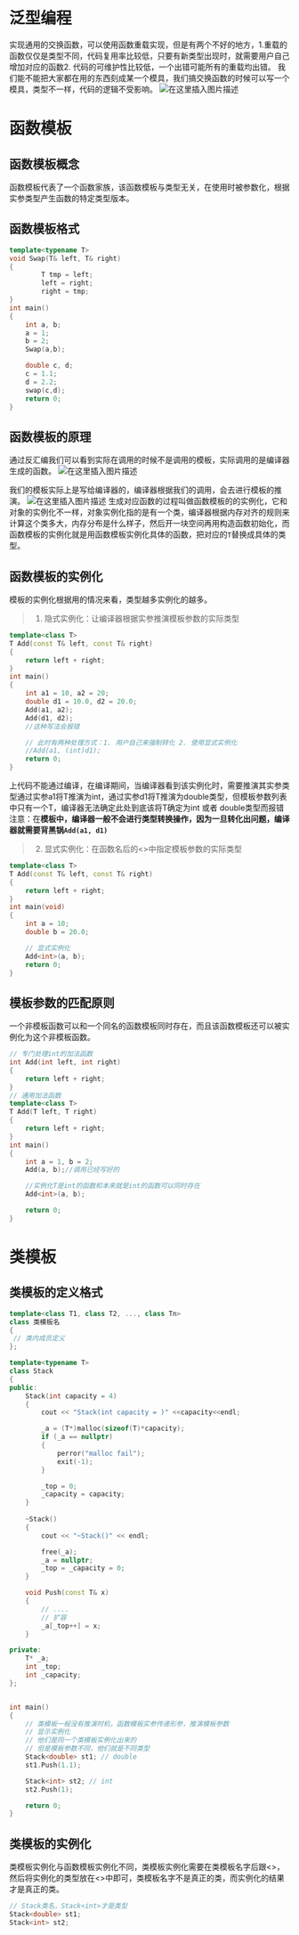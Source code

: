 # 泛型编程
实现通用的交换函数，可以使用函数重载实现，但是有两个不好的地方，1.重载的函数仅仅是类型不同，代码复用率比较低，只要有新类型出现时，就需要用户自己增加对应的函数2. 代码的可维护性比较低，一个出错可能所有的重载均出错。
我们能不能把大家都在用的东西刻成某一个模具，我们搞交换函数的时候可以写一个模具，类型不一样，代码的逻辑不受影响。
![在这里插入图片描述](https://img-blog.csdnimg.cn/bcf1bf885018448cbaa74e5be8a909cf.png)

# 函数模板
## 函数模板概念
函数模板代表了一个函数家族，该函数模板与类型无关，在使用时被参数化，根据实参类型产生函数的特定类型版本。
## 函数模板格式

```cpp
template<typename T>
void Swap(T& left, T& right)
{
		T tmp = left;
		left = right;
		right = tmp;
}
int main()
{
	int a, b;
	a = 1;
	b = 2;
	Swap(a,b);

	double c, d;
	c = 1.1;
	d = 2.2;
	swap(c,d);
	return 0;
}
```


## 函数模板的原理

通过反汇编我们可以看到实际在调用的时候不是调用的模板，实际调用的是编译器生成的函数。
![在这里插入图片描述](https://img-blog.csdnimg.cn/c0a213573a3440fcb24b5b2889de69c9.png)

我们的模板实际上是写给编译器的，编译器根据我们的调用，会去进行模板的推演。
![在这里插入图片描述](https://img-blog.csdnimg.cn/d4a5ef010aaf45b2aecec46820dd98a1.png)
生成对应函数的过程叫做函数模板的的实例化，它和对象的实例化不一样，对象实例化指的是有一个类，编译器根据内存对齐的规则来计算这个类多大，内存分布是什么样子，然后开一块空间再用构造函数初始化，而函数模板的实例化就是用函数模板实例化具体的函数，把对应的`T`替换成具体的类型。
## 函数模板的实例化
模板的实例化根据用的情况来看，类型越多实例化的越多。

> 1. 隐式实例化：让编译器根据实参推演模板参数的实际类型

```cpp
template<class T>
T Add(const T& left, const T& right)
{
	return left + right;
}
int main()
{
	int a1 = 10, a2 = 20;
	double d1 = 10.0, d2 = 20.0;
	Add(a1, a2);
	Add(d1, d2);
	//这种写法会报错

	// 此时有两种处理方式：1. 用户自己来强制转化 2. 使用显式实例化
	//Add(a1, (int)d1);
	return 0;
}
```

上代码不能通过编译，在编译期间，当编译器看到该实例化时，需要推演其实参类型通过实参a1将T推演为int，通过实参d1将T推演为double类型，但模板参数列表中只有一个T，编译器无法确定此处到底该将T确定为int 或者 double类型而报错注意：在**模板中，编译器一般不会进行类型转换操作，因为一旦转化出问题，编译器就需要背黑锅`Add(a1, d1)`**

	

> 2. 显式实例化：在函数名后的<>中指定模板参数的实际类型




```cpp
template<class T>
T Add(const T& left, const T& right)
{
	return left + right;
}
int main(void)
{
	int a = 10;
	double b = 20.0;

	// 显式实例化
	Add<int>(a, b);
	return 0;
}
```

## 模板参数的匹配原则
一个非模板函数可以和一个同名的函数模板同时存在，而且该函数模板还可以被实例化为这个非模板函数。

```cpp
// 专门处理int的加法函数
int Add(int left, int right)
{
	return left + right;
}
// 通用加法函数
template<class T>
T Add(T left, T right)
{
	return left + right;
}
int main()
{
	int a = 1, b = 2;
	Add(a, b);//调用已经写好的

	//实例化T是int的函数和本来就是int的函数可以同时存在
	Add<int>(a, b);

	return 0;
}
```

# 类模板



## 类模板的定义格式

```cpp
template<class T1, class T2, ..., class Tn>
class 类模板名
{
 // 类内成员定义
}; 
```


```cpp
template<typename T>
class Stack
{
public:
	Stack(int capacity = 4)
	{
		cout << "Stack(int capacity = )" <<capacity<<endl;

		_a = (T*)malloc(sizeof(T)*capacity);
		if (_a == nullptr)
		{
			perror("malloc fail");
			exit(-1);
		}

		_top = 0;
		_capacity = capacity;
	}
	
	~Stack()
	{
		cout << "~Stack()" << endl;

		free(_a);
		_a = nullptr;
		_top = _capacity = 0;
	}

	void Push(const T& x)
	{
		// ....
		// 扩容
		_a[_top++] = x;
	}

private:
	T* _a;
	int _top;
	int _capacity;
};


int main()
{
	// 类模板一般没有推演时机，函数模板实参传递形参，推演模板参数
	// 显示实例化
	// 他们是同一个类模板实例化出来的
	// 但是模板参数不同，他们就是不同类型
	Stack<double> st1; // double
	st1.Push(1.1);

	Stack<int> st2; // int
	st2.Push(1);

	return 0;
}
```

## 类模板的实例化
类模板实例化与函数模板实例化不同，类模板实例化需要在类模板名字后跟<>，然后将实例化的类型放在<>中即可，类模板名字不是真正的类，而实例化的结果才是真正的类。
```cpp
// Stack类名，Stack<int>才是类型
Stack<double> st1;
Stack<int> st2;
